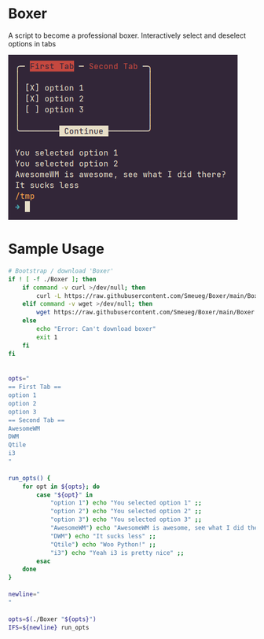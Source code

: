 # Boxer
A script to become a professional boxer.
Interactively select and deselect options in tabs

![Screenshot](./Screenshot.png)


# Sample Usage
```bash
# Bootstrap / download 'Boxer'
if ! [ -f ./Boxer ]; then
	if command -v curl >/dev/null; then
		curl -L https://raw.githubusercontent.com/Smeueg/Boxer/main/Boxer -o Boxer
	elif command -v wget >/dev/null; then
		wget https://raw.githubusercontent.com/Smeueg/Boxer/main/Boxer -O Boxer
	else
		echo "Error: Can't download boxer"
		exit 1
	fi
fi


opts="
== First Tab ==
option 1
option 2
option 3
== Second Tab ==
AwesomeWM
DWM
Qtile
i3
"

run_opts() {
	for opt in ${opts}; do
		case "${opt}" in
			"option 1") echo "You selected option 1" ;;
			"option 2") echo "You selected option 2" ;;
			"option 3") echo "You selected option 3" ;;
			"AwesomeWM") echo "AwesomeWM is awesome, see what I did there?" ;;
			"DWM") echo "It sucks less" ;;
			"Qtile") echo "Woo Python!" ;;
			"i3") echo "Yeah i3 is pretty nice" ;;
		esac
	done
}

newline="
"

opts=$(./Boxer "${opts}")
IFS=${newline} run_opts
```
